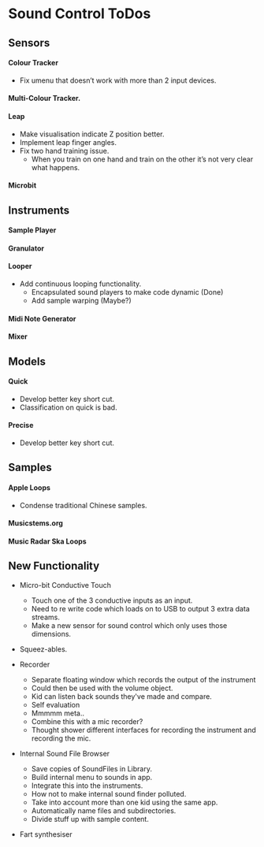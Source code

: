 # Sound Control ToDos


## Sensors
#### Colour Tracker
* Fix umenu that doesn’t work with more than 2 input devices.

#### Multi-Colour Tracker.

#### Leap
* Make visualisation indicate Z position better.
* Implement leap finger angles.
* Fix two hand training issue.
	* When you train on one hand and train on the other it’s not very clear what happens.

#### Microbit


## Instruments
#### Sample Player

#### Granulator

#### Looper
* Add continuous looping functionality.
	* Encapsulated sound players to make code dynamic (Done)
	* Add sample warping (Maybe?)

#### Midi Note Generator

#### Mixer


## Models
#### Quick
* Develop better key short cut.
* Classification on quick is bad.

#### Precise
* Develop better key short cut.


## Samples
#### Apple Loops
* Condense traditional Chinese samples.

#### Musicstems.org

#### Music Radar Ska Loops


## New Functionality
* Micro-bit Conductive Touch
    * Touch one of the 3 conductive inputs as an input.
	* Need to re write code which loads on to USB to output 3 extra data streams.
	* Make a new sensor for sound control which only uses those dimensions.

* Squeez-ables.

* Recorder
    * Separate floating window which records the output of the instrument
    * Could then be used with the volume object.
    * Kid can listen back sounds they've made and compare.
    * Self evaluation
    * Mmmmm meta..
    * Combine this with a mic recorder?
    * Thought shower different interfaces for recording the instrument and recording the mic.

* Internal Sound File Browser
    * Save copies of SoundFiles in Library.
    * Build internal menu to sounds in app.
    * Integrate this into the instruments.
    * How not to make internal sound finder polluted.
    * Take into account more than one kid using the same app.
    * Automatically name files and subdirectories.
    * Divide stuff up with sample content.

* Fart synthesiser